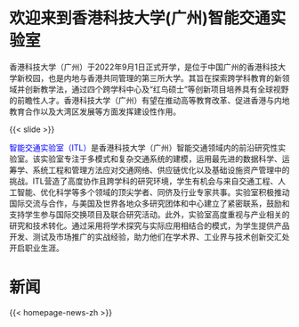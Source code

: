 # 欢迎来到香港科技大学(广州)智能交通实验室

香港科技大学（广州）于2022年9月1日正式开学，是位于中国广州的香港科技大学新校园，也是内地与香港共同管理的第三所大学。其旨在探索跨学科教育的新领域并创新教学法，通过四个跨学科中心及“红鸟硕士”等创新项目培养具有全球视野的前瞻性人才。香港科技大学（广州）有望在推动高等教育改革、促进香港与内地教育合作以及大湾区发展等方面发挥建设性作用。

{{< slide >}}

<span style="color: blue;">智能交通实验室（ITL）</span>是香港科技大学（广州）智能交通领域内的前沿研究性实验室。该实验室专注于多模式和复杂交通系统的建模，运用最先进的数据科学、运筹学、系统工程和管理方法应对交通网络、供应链优化以及基础设施资产管理中的挑战。ITL营造了高度协作且跨学科的研究环境，学生有机会与来自交通工程、人工智能、优化科学等多个领域的顶尖学者、同侪及行业专家共事。实验室积极推动国际交流与合作，与美国及世界各地众多研究团体和中心建立了紧密联系，鼓励和支持学生参与国际交换项目及联合研究活动。此外，实验室高度重视与产业相关的研究和技术转化。通过采用将学术探究与实际应用相结合的模式，为学生提供产品开发、测试及市场推广的实战经验，助力他们在学术界、工业界与技术创新交汇处开启职业生涯。

# 新闻

{{< homepage-news-zh >}}

<!--
# 快速访问

{{< quick-link-zh >}} -->

<center><script type='text/javascript' id='clustrmaps' src='//cdn.clustrmaps.com/map_v2.js?cl=a37dc0&w=a&t=tt&d=rHwZIUHygR7fCRFA70s67FSjavPKaWgpT9BDKPiXDm8&co=fafafa&ct=2e1c1c'></script></center>
